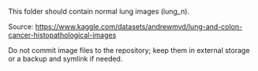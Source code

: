 This folder should contain normal lung images (lung_n).

Source: https://www.kaggle.com/datasets/andrewmvd/lung-and-colon-cancer-histopathological-images

Do not commit image files to the repository; keep them in external storage or a backup and symlink if needed.
